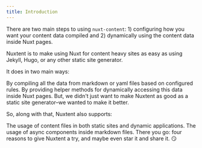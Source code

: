 ```yaml
---
title: Introduction
---
```


There are two main steps to using `nuxt-content`: 1) configuring how you want your content data compiled and 2) dynamically using the content data inside Nuxt pages.

Nuxtent is to make using Nuxt for content heavy sites as easy as using Jekyll, Hugo, or any other static site generator.

It does in two main ways:

By compiling all the data from markdown or yaml files based on configured rules.
By providing helper methods for dynamically accessing this data inside Nuxt pages.
But, we didn't just want to make Nuxtent as good as a static site generator–we wanted to make it better.

So, along with that, Nuxtent also supports:

The usage of content files in both static sites and dynamic applications.
The usage of async components inside markdown files.
There you go: four reasons to give Nuxtent a try, and maybe even star it and share it. 😏
